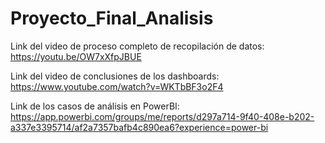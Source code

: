 # Proyecto_Final_Analisis
Link del video de proceso completo de recopilación de datos: https://youtu.be/OW7xXfpJBUE

Link del video de conclusiones de los dashboards: https://www.youtube.com/watch?v=WKTbBF3o2F4

Link de los casos de análisis en PowerBI: https://app.powerbi.com/groups/me/reports/d297a714-9f40-408e-b202-a337e3395714/af2a7357bafb4c890ea6?experience=power-bi

